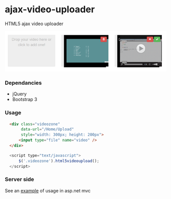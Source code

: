 # ajax-video-uploader
HTML5 ajax video uploader 

![Image](images/sample.png)

### Dependancies 
- jQuery
- Bootstrap 3

### Usage
```html
  <div class="videozone"
       data-url="/Home/Upload"
       style="width: 300px; height: 200px">
      <input type="file" name="video" />
  </div>
```

```javascript
  <script type="text/javascript">
      $('.videozone').html5videoupload();
  </script>
```

### Server side
See an [example](https://github.com/Ontropix/ajax-video-uploader/tree/master/server/asp.net%20mvc) of usage in asp.net mvc



